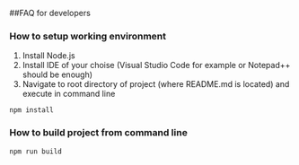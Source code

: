 ##FAQ for developers

### How to setup working environment
1. Install Node.js
2. Install IDE of your choise (Visual Studio Code for example or Notepad++ should be enough)
3. Navigate to root directory of project (where README.md is located) and execute in command line
```
npm install
```

### How to build project from command line
```
npm run build
```